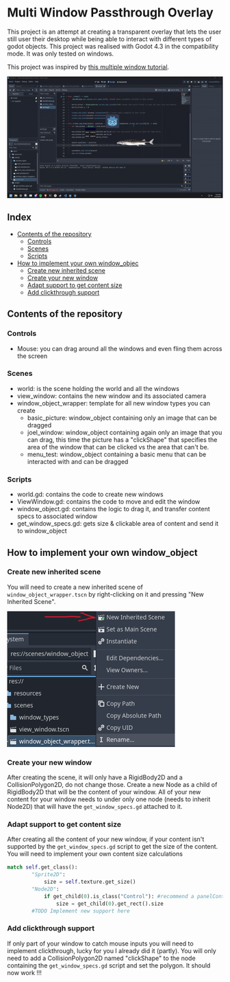 # Multi Window Passthrough Overlay

This project is an attempt at creating a transparent overlay that lets the user still user their desktop while being able to interact with different types of godot objects. This project was realised with Godot 4.3 in the compatibility mode. It was only tested on windows.

This project was inspired by [this multiple window tutorial](https://github.com/geegaz/Multiple-Windows-tutorial).

![demo gif](resources/demo.gif)

## Index

- [Contents of the repository](#contents-of-the-repository)
    - [Controls](#controls)
    - [Scenes](#scenes)
    - [Scripts](#scripts)
- [How to implement your own window_objec](#how-to-implement-your-own-window_object)
    - [Create new inherited scene](#create-new-inherited-scene)
    - [Create your new window](#create-your-new-window)
    - [Adapt support to get content size](#adapt-support-to-get-content-size)
    - [Add clickthrough support](#add-clickthrough-support)

## Contents of the repository

### Controls
- Mouse: you can drag around all the windows and even fling them across the screen

### Scenes
- world: is the scene holding the world and all the windows
- view_window: contains the new window and its associated camera
- window_object_wrapper: template for all new window types you can create
    - basic_picture: window_object containing only an image that can be dragged
    - joel_window: window_object containing again only an image that you can drag, this time the picture has a "clickShape" that specifies the area of the window that can be clicked vs the area that can't be.
    - menu_test: window_object containing a basic menu that can be interacted with and can be dragged

### Scripts
- world.gd: contains the code to create new windows
- ViewWindow.gd: contains the code to move and edit the window
- window_object.gd: contains the logic to drag it, and transfer content specs to associated window
- get_window_specs.gd: gets size & clickable area of content and send it to window_object

## How to implement your own window_object

### Create new inherited scene
You will need to create a new inherited scene of `window_object_wrapper.tscn` by right-clicking on it and pressing "New Inherited Scene".

![how to create new scene](resources/new_inherit_scene.png)

### Create your new window
After creating the scene, it will only have a RigidBody2D and a CollisionPolygon2D, do not change those. Create a new Node as a child of RigidBody2D that will be the content of your window. All of your new content for your window needs to under only one node (needs to inherit Node2D) that will have the `get_window_specs.gd` attached to it.

### Adapt support to get content size
After creating all the content of your new window, if your content isn't supported by the `get_window_specs.gd` script to get the size of the content. You will need to implement your own content size calculations
```python
match self.get_class():
		"Sprite2D":
			size = self.texture.get_size()
		"Node2D":
			if get_child(0).is_class("Control"): #recommend a panelContainer
				size = get_child(0).get_rect().size
		#TODO Implement new support here
```

### Add clickthrough support
If only part of your window to catch mouse inputs you will need to implement clickthrough, lucky for you I already did it (partly). You will only need to add a CollisionPolygon2D named "clickShape" to the node containing the `get_window_specs.gd` script and set the polygon. It should now work !!!